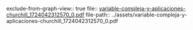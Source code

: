 exclude-from-graph-view:: true
file:: [variable-compleja-y-aplicaciones-churchill_1724042312570_0.pdf](../assets/variable-compleja-y-aplicaciones-churchill_1724042312570_0.pdf)
file-path:: ../assets/variable-compleja-y-aplicaciones-churchill_1724042312570_0.pdf
